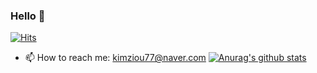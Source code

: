 ### Hello 👋  
[![Hits](https://hits.seeyoufarm.com/api/count/incr/badge.svg?url=https%3A%2F%2Fgithub.com%2Fgjbae1212%2Fhit-counter&count_bg=%23474747&title_bg=%23FAC3EC&icon=&icon_color=%23F5F5F5&title=view&edge_flat=false)](https://hits.seeyoufarm.com)  

 - 📫 How to reach me: kimziou77@naver.com
  [![Anurag's github stats](https://github-readme-stats.vercel.app/api?username=kimziou77)](https://github.com/anuraghazra/github-readme-stats)
 
<!--
**kimziou77/kimziou77** is a ✨ _special_ ✨ repository because its `README.md` (this file) appears on your GitHub profile.

Here are some ideas to get you started:

- 🔭 I’m currently working on ...
- 🌱 I’m currently learning ...
- 👯 I’m looking to collaborate on ...
- 🤔 I’m looking for help with ...
- 💬 Ask me about ...
- 📫 How to reach me: ...
- 😄 Pronouns: ...
- ⚡ Fun fact: ...
-->
